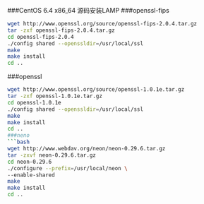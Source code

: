 ###CentOS 6.4 x86_64 源码安装LAMP
###openssl-fips
```bash
wget http://www.openssl.org/source/openssl-fips-2.0.4.tar.gz
tar -zxf openssl-fips-2.0.4.tar.gz
cd openssl-fips-2.0.4
./config shared --openssldir=/usr/local/ssl
make
make install
cd ..
```
###openssl
```bash
wget http://www.openssl.org/source/openssl-1.0.1e.tar.gz
tar -zxf openssl-1.0.1e.tar.gz
cd openssl-1.0.1e
./config shared --openssldir=/usr/local/ssl
make
make install
cd ..
###neno
```bash
wget http://www.webdav.org/neon/neon-0.29.6.tar.gz
tar -zxvf neon-0.29.6.tar.gz
cd neon-0.29.6
./configure --prefix=/usr/local/neon \
--enable-shared
make
make install
cd ..
```
